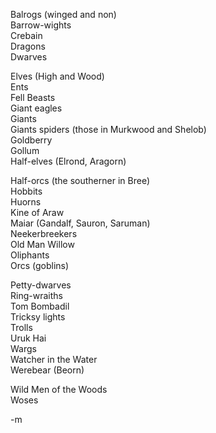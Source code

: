 <p>Balrogs (winged and non)<br>
Barrow-wights<br>
Crebain<br>
Dragons<br>
Dwarves<br>

Elves (High and Wood)<br>
Ents<br>
Fell Beasts<br>
Giant eagles<br>
Giants<br>
Giants spiders (those in Murkwood and Shelob)<br>
Goldberry<br>
Gollum<br>
Half-elves (Elrond, Aragorn)<br>

Half-orcs (the southerner in Bree)<br>
Hobbits<br>
Huorns<br>
Kine of Araw<br>
Maiar (Gandalf, Sauron, Saruman)<br>
Neekerbreekers<br>
Old Man Willow<br>
Oliphants<br>
Orcs (goblins)<br>

Petty-dwarves<br>
Ring-wraiths<br>
Tom Bombadil<br>
Tricksy lights<br>
Trolls<br>
Uruk Hai<br>
Wargs<br>
Watcher in the Water<br>
Werebear (Beorn)<br>

Wild Men of the Woods<br>
Woses</p>
<p>-m</p>